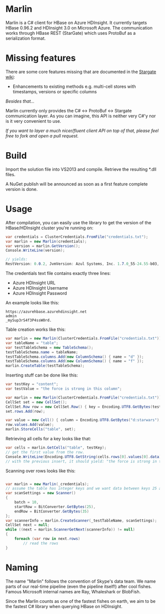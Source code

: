 Marlin
======

Marlin is a C# client for HBase on Azure HDInsight.
It currently targets HBase 0.96.2 and HDInsight 3.0 on Microsoft Azure.
The communication works through HBase REST (StarGate) which uses ProtoBuf as a serialization format.

Missing features
================

There are some core features missing that are documented in the [Stargate wiki](http://wiki.apache.org/hadoop/Hbase/Stargate "stargate docs"):
- Enhancements to existing methods e.g. multi-cell stores with timestamps, versions or specific columns

_Besides that..._

Marlin currently only provides the C# <-> ProtoBuf <-> Stargate communication layer.
As you can imagine, this API is neither very C#'y nor is it very convenient to use.

*If you want to layer a much nicer/fluent client API on top of that, please feel free to fork and open a pull request.*

Build
=====

Import the solution file into VS2013 and compile. Retrieve the resulting *.dll files.

A NuGet publish will be announced as soon as a first feature complete version is done.

Usage
=====

After compilation, you can easily use the library to get the version of the HBase/HDInsight cluster you're running on:
```csharp
var credentials = ClusterCredentials.FromFile("credentials.txt");
var marlin = new Marlin(credentials);
var version = marlin.GetVersion();
Console.WriteLine(version);

// yields:
RestVersion: 0.0.2, JvmVersion: Azul Systems, Inc. 1.7.0_55-24.55-b03, OsVersion: Windows Server 2012 R2 6.3 amd64, ServerVersion: jetty/6.1.26, JerseyVersion: 1.8, ExtensionObject: 
```

The credentials text file contains exactly three lines:
- Azure HDInsight URL
- Azure HDInsight Username
- Azure HDInsight Password
 
An example looks like this:
```
https://azurehbase.azurehdinsight.net
admin
_mySup3rS4f3P4ssW0rd.
```

Table creation works like this:

```csharp
var marlin = new Marlin(ClusterCredentials.FromFile("credentials.txt"));
var tableName = "table";
var testTableSchema = new TableSchema();
testTableSchema.name = tableName;
testTableSchema.columns.Add(new ColumnSchema() { name = "d" });
testTableSchema.columns.Add(new ColumnSchema() { name = "f" });
marlin.CreateTable(testTableSchema);
```

Inserting stuff can be done like this:

```csharp
var testKey = "content";
var testValue = "the force is strong in this column";

var marlin = new Marlin(ClusterCredentials.FromFile("credentials.txt"));
CellSet set = new CellSet();
CellSet.Row row = new CellSet.Row() { key = Encoding.UTF8.GetBytes(testKey) };
set.rows.Add(row);

var value = new Cell() { column = Encoding.UTF8.GetBytes("d:starwars"), data = Encoding.UTF8.GetBytes(testValue) };
row.values.Add(value);
marlin.StoreCells("table", set);
```

Retrieving all cells for a key looks like that:

```csharp
var cells = marlin.GetCells("table", testKey);
// get the first value from the row.
Console.WriteLine(Encoding.UTF8.GetString(cells.rows[0].values[0].data));
// with the previous insert, it should yield: "the force is strong in this column"
```

Scanning over rows looks like this:

```csharp

var marlin = new Marlin(_credentials);
// assume the table has integer keys and we want data between keys 25 and 35
var scanSettings = new Scanner()
{
	batch = 10,
	startRow = BitConverter.GetBytes(25),
	endRow = BitConverter.GetBytes(35)
};
var scannerInfo = marlin.CreateScanner(_testTableName, scanSettings);
CellSet next = null;
while ((next = marlin.ScannerGetNext(scannerInfo)) != null)
{
	foreach (var row in next.rows)
		// read the rows
}            

```


Naming
======

The name "Marlin" follows the convention of Skype's data team.
We name parts of our real-time pipeline (even the pipeline itself!) after cool fishes. 
Famous Microsoft internal names are Ray, Whaleshark or BlobFish.

Since the Marlin counts as one of the fastest fishes on earth, we aim to be the fastest C# library when querying HBase on HDInsight.


